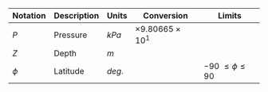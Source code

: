 Notation | Description | Units | Conversion | Limits
--- | --- | --- | --- | ---
$P$    | Pressure | $kPa$  | $\times 9.80665 \times {10^1}$ |
$Z$    | Depth    | $m$    | |
$\phi$ | Latitude | $deg.$ | | $-90\ \le \phi \le 90$

